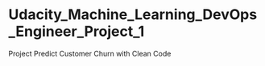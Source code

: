 # Udacity_Machine_Learning_DevOps_Engineer_Project_1
Project Predict Customer Churn with Clean Code
